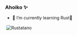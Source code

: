 ### Ahoiko ✨

- 🌱 I’m currently learning Rust🦀

<p>&nbsp;<img align="center" src="https://github-readme-stats-one-bice.vercel.app/api?username=Rustatano&show_icons=true&theme=algolia&role=OWNER,ORGANIZATION_MEMBER,COLLABORATOR" alt="Rustatano" /></p>
<!--
**Rustatano/Rustatano** is a ✨ _special_ ✨ repository because its `README.md` (this file) appears on your GitHub profile.

Here are some ideas to get you started:

- 🔭 I’m currently working on "digdeep", just for practising Rust🦀
- 👯 I’m looking to collaborate on ...
- 🤔 I’m looking for help with ...
- 💬 Ask me about ...
- 📫 How to reach me: ...
- 😄 Pronouns: ...
- ⚡ Fun fact: ...
-->
